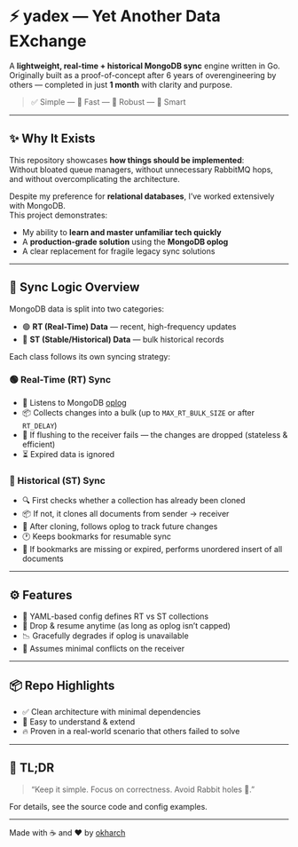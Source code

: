 # ⚡ yadex — Yet Another Data EXchange

A **lightweight, real-time + historical MongoDB sync** engine written in Go.  
Originally built as a proof-of-concept after 6 years of overengineering by others — completed in just **1 month** with clarity and purpose.

> ✅ Simple — 💨 Fast — 🧱 Robust — 🧠 Smart

---

## ✨ Why It Exists

This repository showcases **how things should be implemented**:  
Without bloated queue managers, without unnecessary RabbitMQ hops, and without overcomplicating the architecture.  

Despite my preference for **relational databases**, I’ve worked extensively with MongoDB.  
This project demonstrates:
- My ability to **learn and master unfamiliar tech quickly**
- A **production-grade solution** using the **MongoDB oplog**
- A clear replacement for fragile legacy sync solutions

---

## 🔁 Sync Logic Overview

MongoDB data is split into two categories:

- 🟢 **RT (Real-Time) Data** — recent, high-frequency updates
- 🔵 **ST (Stable/Historical) Data** — bulk historical records

Each class follows its own syncing strategy:

### 🟢 Real-Time (RT) Sync
- 📰 Listens to MongoDB [oplog](https://www.mongodb.com/docs/manual/core/replica-set-oplog/)
- 📦 Collects changes into a bulk (up to `MAX_RT_BULK_SIZE` or after `RT_DELAY`)
- 🚫 If flushing to the receiver fails — the changes are dropped (stateless & efficient)
- ⏳ Expired data is ignored

### 🔵 Historical (ST) Sync
- 🔍 First checks whether a collection has already been cloned
- 📦 If not, it clones all documents from sender → receiver
- 🧠 After cloning, follows oplog to track future changes
- 🕐 Keeps bookmarks for resumable sync
- 🧹 If bookmarks are missing or expired, performs unordered insert of all documents

---

## ⚙️ Features

- 🧾 YAML-based config defines RT vs ST collections
- 🔄 Drop & resume anytime (as long as oplog isn’t capped)
- 📉 Gracefully degrades if oplog is unavailable
- 🔐 Assumes minimal conflicts on the receiver

---

## 📦 Repo Highlights

- ✅ Clean architecture with minimal dependencies
- 🧪 Easy to understand & extend
- 🔥 Proven in a real-world scenario that others failed to solve

---

## 🧠 TL;DR

> “Keep it simple. Focus on correctness. Avoid Rabbit holes 🐇.”

For details, see the source code and config examples.

---

Made with ☕ and ❤️ by [okharch](https://github.com/okharch)
